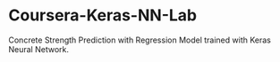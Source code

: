 # Coursera-Keras-NN-Lab
Concrete Strength Prediction with Regression Model trained with Keras Neural Network. 
